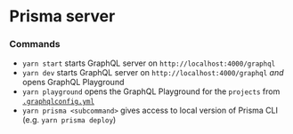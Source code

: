 # Prisma server


### Commands

* `yarn start` starts GraphQL server on `http://localhost:4000/graphql`
* `yarn dev` starts GraphQL server on `http://localhost:4000/graphql` _and_ opens GraphQL Playground
* `yarn playground` opens the GraphQL Playground for the `projects` from [`.graphqlconfig.yml`](./.graphqlconfig.yml)
* `yarn prisma <subcommand>` gives access to local version of Prisma CLI (e.g. `yarn prisma deploy`)
